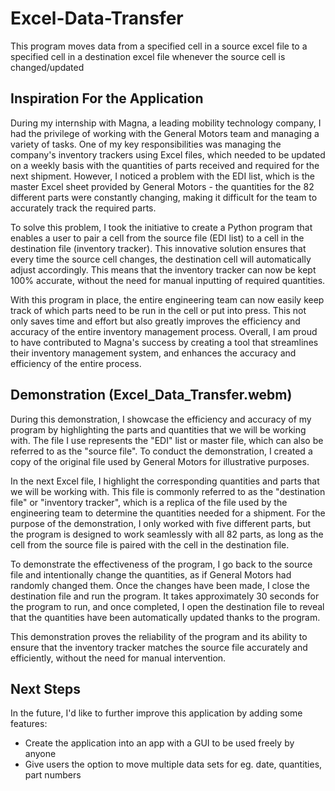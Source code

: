 # Excel-Data-Transfer
This program moves data from a specified cell in a source excel file to a specified cell in a destination excel file whenever the source cell is changed/updated

## Inspiration For the Application

During my internship with Magna, a leading mobility technology company, I had the privilege of working with the General Motors team and managing a variety of tasks. One of my key responsibilities was managing the company's inventory trackers using Excel files, which needed to be updated on a weekly basis with the quantities of parts received and required for the next shipment. However, I noticed a problem with the EDI list, which is the master Excel sheet provided by General Motors - the quantities for the 82 different parts were constantly changing, making it difficult for the team to accurately track the required parts.

To solve this problem, I took the initiative to create a Python program that enables a user to pair a cell from the source file (EDI list) to a cell in the destination file (inventory tracker). This innovative solution ensures that every time the source cell changes, the destination cell will automatically adjust accordingly. This means that the inventory tracker can now be kept 100% accurate, without the need for manual inputting of required quantities.

With this program in place, the entire engineering team can now easily keep track of which parts need to be run in the cell or put into press. This not only saves time and effort but also greatly improves the efficiency and accuracy of the entire inventory management process. Overall, I am proud to have contributed to Magna's success by creating a tool that streamlines their inventory management system, and enhances the accuracy and efficiency of the entire process.

## Demonstration (Excel_Data_Transfer.webm)

During this demonstration, I showcase the efficiency and accuracy of my program by highlighting the parts and quantities that we will be working with. The file I use represents the "EDI" list or master file, which can also be referred to as the "source file". To conduct the demonstration, I created a copy of the original file used by General Motors for illustrative purposes.

In the next Excel file, I highlight the corresponding quantities and parts that we will be working with. This file is commonly referred to as the "destination file" or "inventory tracker", which is a replica of the file used by the engineering team to determine the quantities needed for a shipment. For the purpose of the demonstration, I only worked with five different parts, but the program is designed to work seamlessly with all 82 parts, as long as the cell from the source file is paired with the cell in the destination file.

To demonstrate the effectiveness of the program, I go back to the source file and intentionally change the quantities, as if General Motors had randomly changed them. Once the changes have been made, I close the destination file and run the program. It takes approximately 30 seconds for the program to run, and once completed, I open the destination file to reveal that the quantities have been automatically updated thanks to the program.

This demonstration proves the reliability of the program and its ability to ensure that the inventory tracker matches the source file accurately and efficiently, without the need for manual intervention.

## Next Steps

In the future, I'd like to further improve this application by adding some features:
- Create the application into an app with a GUI to be used freely by anyone
- Give users the option to move multiple data sets for eg. date, quantities, part numbers
